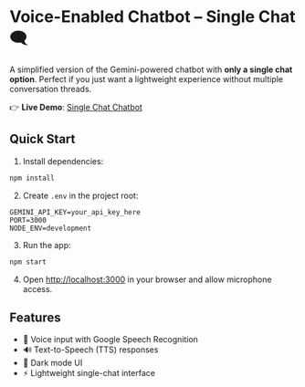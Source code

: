 # Voice-Enabled Chatbot – Single Chat 🗨️

A simplified version of the Gemini-powered chatbot with **only a single chat option**. Perfect if you just want a lightweight experience without multiple conversation threads.

👉 **Live Demo**: [Single Chat Chatbot](https://voice-enabled-chatbot-teal.vercel.app/)

## Quick Start

1. Install dependencies:

```bash
npm install
```

2. Create `.env` in the project root:

```
GEMINI_API_KEY=your_api_key_here
PORT=3000
NODE_ENV=development
```

3. Run the app:

```bash
npm start
```

4. Open [http://localhost:3000](http://localhost:3000) in your browser and allow microphone access.

## Features

* 🎤 Voice input with Google Speech Recognition
* 🔊 Text-to-Speech (TTS) responses
* 🌙 Dark mode UI
* ⚡ Lightweight single-chat interface
